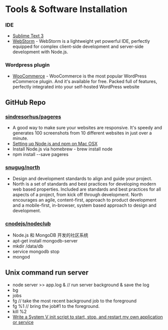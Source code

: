 Tools & Software Installation
=========

### IDE

* [Sublime Text 3](http://www.sublimetext.com/3)
* [WebStorm](http://www.jetbrains.com/webstorm/) - WebStorm is a lightweight yet powerful IDE, perfectly equipped for complex client-side development and server-side development with Node.js.

### Wordpress plugin
* [WooCommerce](http://www.woothemes.com/woocommerce/) - WooCommerce is the most popular WordPress eCommerce plugin. And it's available for free. Packed full of features, perfectly integrated into your self-hosted WordPress website


## GitHub Repo

### [sindresorhus/pageres](https://github.com/sindresorhus/pageres)

* A good way to make sure your websites are responsive. It's speedy and generates 100 screenshots from 10 different websites in just over a minute.
* [Setting up Node.js and npm on Mac OSX](http://shapeshed.com/setting-up-nodejs-and-npm-on-mac-osx/)
* Install Node.js via homebrew - brew install node
* npm install --save pageres

### [snugug/north](https://github.com/Snugug/north)

* Design and development standards to align and guide your project.
* North is a set of standards and best practices for developing modern web based properties. Included are standards and best practices for all aspects of a project, from kick off through development. North encourages an agile, content-first, approach to product development and a mobile-first, in-browser, system based approach to design and development.

### [cnodejs/nodeclub](https://github.com/cnodejs/nodeclub)

* Node.js 和 MongoDB 开发的社区系统
* apt-get install mongodb-server
* mkdir /data/db 
* service mongodb stop
* mongod


## Unix command run server

* node server >> app.log &  // run server background & save the log 
* bg
* jobs
* fg  //  take the most recent background job to the foreground
* fg %1  // bring the job#1 to the foreground.
* kill %2
* [Write a System V init script to start, stop, and restart my own application or service](http://www.cyberciti.biz/tips/linux-write-sys-v-init-script-to-start-stop-service.html)
